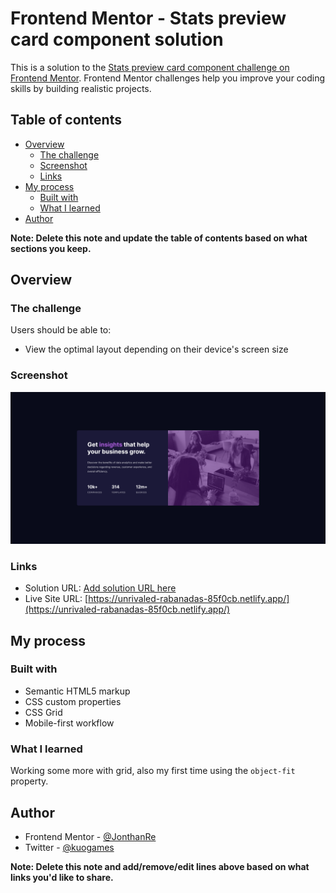 # Frontend Mentor - Stats preview card component solution

This is a solution to the [Stats preview card component challenge on Frontend Mentor](https://www.frontendmentor.io/challenges/stats-preview-card-component-8JqbgoU62). Frontend Mentor challenges help you improve your coding skills by building realistic projects. 

## Table of contents

- [Overview](#overview)
  - [The challenge](#the-challenge)
  - [Screenshot](#screenshot)
  - [Links](#links)
- [My process](#my-process)
  - [Built with](#built-with)
  - [What I learned](#what-i-learned)
- [Author](#author)

**Note: Delete this note and update the table of contents based on what sections you keep.**

## Overview

### The challenge

Users should be able to:

- View the optimal layout depending on their device's screen size

### Screenshot

![](./screenshot.png)

### Links

- Solution URL: [Add solution URL here](https://your-solution-url.com)
- Live Site URL: [https://unrivaled-rabanadas-85f0cb.netlify.app/](https://unrivaled-rabanadas-85f0cb.netlify.app/)

## My process

### Built with

- Semantic HTML5 markup
- CSS custom properties
- CSS Grid
- Mobile-first workflow

### What I learned

Working some more with grid, also my first time using the `object-fit` property.

## Author

- Frontend Mentor - [@JonthanRe](https://www.frontendmentor.io/profile/JonthanRe)
- Twitter - [@kuogames](https://www.twitter.com/kuogames)

**Note: Delete this note and add/remove/edit lines above based on what links you'd like to share.**
